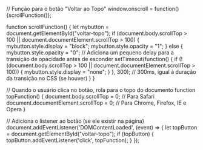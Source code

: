 // Função para o botão "Voltar ao Topo"
window.onscroll = function() {scrollFunction()};

function scrollFunction() {
  let mybutton = document.getElementById("voltar-topo");
  if (document.body.scrollTop > 100 || document.documentElement.scrollTop > 100) {
    mybutton.style.display = "block";
    mybutton.style.opacity = "1";
  } else {
    mybutton.style.opacity = "0";
    // Adiciona um pequeno delay para a transição de opacidade antes de esconder
    setTimeout(function() {
        if (!(document.body.scrollTop > 100 || document.documentElement.scrollTop > 100)) {
            mybutton.style.display = "none";
        }
    }, 300); // 300ms, igual à duração da transição no CSS (se houver)
  }
}

// Quando o usuário clica no botão, rola para o topo do documento
function topFunction() {
  document.body.scrollTop = 0; // Para Safari
  document.documentElement.scrollTop = 0; // Para Chrome, Firefox, IE e Opera
}

// Adiciona o listener ao botão (se ele existir na página)
document.addEventListener('DOMContentLoaded', (event) => {
    let topButton = document.getElementById("voltar-topo");
    if (topButton) {
        topButton.addEventListener('click', topFunction);
    }
});